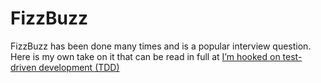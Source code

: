 # FizzBuzz

FizzBuzz has been done many times and is a popular interview question. Here is my own take on it that can be read in full at
[I’m hooked on test-driven development (TDD)](https://www.endyourif.com/im-hooked-on-test-driven-development-tdd/)
